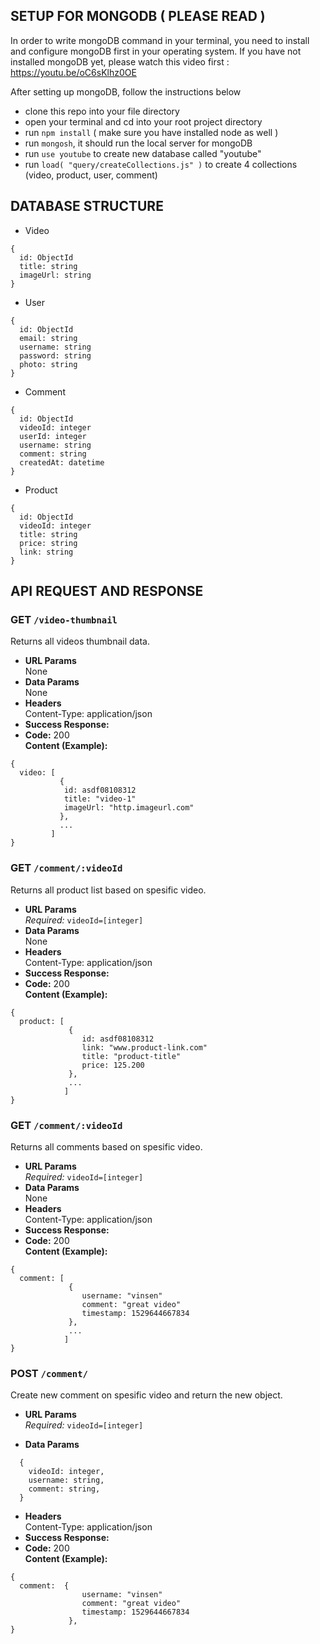 ## **SETUP FOR MONGODB ( PLEASE READ )**

In order to write mongoDB command in your terminal, you need to install and configure mongoDB first in your operating system. If you have not installed mongoDB yet, please watch this video first : https://youtu.be/oC6sKlhz0OE

After setting up mongoDB, follow the instructions below

- clone this repo into your file directory
- open your terminal and cd into your root project directory
- run `npm install` ( make sure you have installed node as well )
- run `mongosh`, it should run the local server for mongoDB
- run `use youtube` to create new database called "youtube"
- run `load( "query/createCollections.js" )` to create 4 collections (video, product, user, comment)

## **DATABASE STRUCTURE**

- Video

```
{
  id: ObjectId
  title: string
  imageUrl: string
}
```

- User

```
{
  id: ObjectId
  email: string
  username: string
  password: string
  photo: string
}
```

- Comment

```
{
  id: ObjectId
  videoId: integer
  userId: integer
  username: string
  comment: string
  createdAt: datetime
}
```

- Product

```
{
  id: ObjectId
  videoId: integer
  title: string
  price: string
  link: string
}
```

## **API REQUEST AND RESPONSE**

### **GET `/video-thumbnail`**

Returns all videos thumbnail data.

- **URL Params**  
  None
- **Data Params**  
  None
- **Headers**  
  Content-Type: application/json
- **Success Response:**
- **Code:** 200  
  **Content (Example):**

```
{
  video: [
           {
            id: asdf08108312
            title: "video-1"
            imageUrl: "http.imageurl.com"
           },
           ...
         ]
}
```

### **GET `/comment/:videoId`**

Returns all product list based on spesific video.

- **URL Params**  
   _Required:_ `videoId=[integer]`
- **Data Params**  
  None
- **Headers**  
  Content-Type: application/json
- **Success Response:**
- **Code:** 200  
  **Content (Example):**

```
{
  product: [
             {
                id: asdf08108312
                link: "www.product-link.com"
                title: "product-title"
                price: 125.200
             },
             ...
            ]
}
```

### **GET `/comment/:videoId`**

Returns all comments based on spesific video.

- **URL Params**  
   _Required:_ `videoId=[integer]`
- **Data Params**  
  None
- **Headers**  
  Content-Type: application/json
- **Success Response:**
- **Code:** 200  
  **Content (Example):**

```
{
  comment: [
             {
                username: "vinsen"
                comment: "great video"
                timestamp: 1529644667834
             },
             ...
            ]
}
```

### **POST `/comment/`**

Create new comment on spesific video and return the new object.

- **URL Params**  
   _Required:_ `videoId=[integer]`

* **Data Params**

```
  {
    videoId: integer,
    username: string,
    comment: string,
  }
```

- **Headers**  
  Content-Type: application/json
- **Success Response:**
- **Code:** 200  
  **Content (Example):**

```
{
  comment:  {
                username: "vinsen"
                comment: "great video"
                timestamp: 1529644667834
             },
}
```
